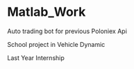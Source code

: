 # Matlab_Work
Auto trading bot for previous Poloniex Api

School project in Vehicle Dynamic 

Last Year Internship
